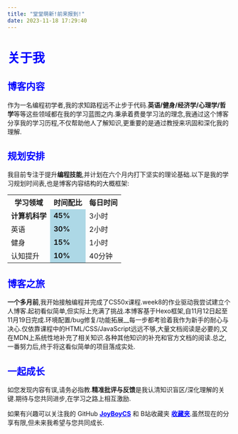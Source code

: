 ```yaml
---
title: "堂堂萌新!前来报到!"
date: 2023-11-18 17:29:40
---
```


<h1 style="color: blue;">关于我</h1>

<h2 style="color: blue;">博客内容</h2>
<p>作为一名编程初学者,我的求知路程远不止步于代码.<strong>英语/健身/经济学/心理学/哲学</strong>等等这些领域都在我的学习蓝图之内.秉承着费曼学习法的理念,我通过这个博客分享我的学习历程,不仅帮助他人了解知识,更重要的是通过教授来巩固和深化我的理解.</p>

<h2 style="color: blue;">规划安排</h2>
<p>我目前专注于提升<strong>编程技能</strong>,并计划在六个月内打下坚实的理论基础.以下是我的学习规划时间表,也是博客内容结构的大概框架:</p>

<table>
  <tr>
    <th>学习领域</th>
    <th>时间配比</th>
    <th>每日时间</th>
  </tr>
  <tr>
    <td><strong>计算机科学</strong></td>
    <td style="background-color: #ADD8E6; font-weight: bold;">45%</td>
    <td>3小时</td>
  </tr>
  <tr>
    <td>英语</td>
    <td style="background-color: #ADD8E6; font-weight: bold;">30%</td>
    <td>2小时</td>
  </tr>
  <tr>
    <td>健身</td>
    <td style="background-color: #ADD8E6; font-weight: bold;">15%</td>
    <td>1小时</td>
  </tr>
  <tr>
    <td>认知提升</td>
    <td style="background-color: #ADD8E6; font-weight: bold;">10%</td>
    <td>40分钟</td>
  </tr>
</table>

<h2 style="color: blue;">博客之旅</h2>
<p><strong>一个多月前</strong>,我开始接触编程并完成了CS50x课程.week8的作业驱动我尝试建立个人博客.起初看似简单,但实际上充满了挑战.本博客基于Hexo框架,自11月12日起至11月19日完成.环境配置/bug修复/功能拓展__每一步都考验着我作为新手的耐心与决心.仅依靠课程中的HTML/CSS/JavaScript远远不够,大量文档阅读是必要的,又在MDN上系统性地补充了相关知识.各种其他知识的补充和官方文档的阅读.总之,一番努力后,终于将这看似简单的项目落成实处.</p>

<h2 style="color: blue;">一起成长</h2>
<p>如您发现内容有误,请务必指教.<strong>精准批评与反馈</strong>是我认清知识盲区/深化理解的关键.期待与您共同进步,在学习之路上相互激励.</p>

<p>如果有兴趣可以关注我的 GitHub <a href="https://github.com/JoyBoyCS" target="_blank" style="font-weight: bold; color: blue;">JoyBoyCS</a> 和 B站收藏夹 <a href="https://space.bilibili.com/283697802/favlist" target="_blank" style="font-weight: bold; color: blue;">收藏夹</a>.虽然现在的分享有限,但未来我希望与您共同成长.</p>